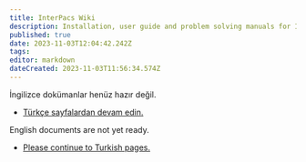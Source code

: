 ```yaml
---
title: InterPacs Wiki
description: Installation, user guide and problem solving manuals for InterPacs applications
published: true
date: 2023-11-03T12:04:42.242Z
tags: 
editor: markdown
dateCreated: 2023-11-03T11:56:34.574Z
---
```


İngilizce dokümanlar henüz hazır değil.
- [Türkçe sayfalardan devam edin.](/tr/home)

English documents are not yet ready.

- [Please continue to Turkish pages.](/tr/home)
